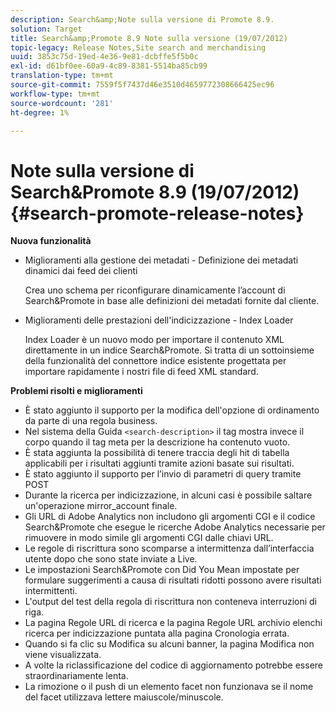 ```yaml
---
description: Search&amp;Note sulla versione di Promote 8.9.
solution: Target
title: Search&amp;Promote 8.9 Note sulla versione (19/07/2012)
topic-legacy: Release Notes,Site search and merchandising
uuid: 3853c75d-19ed-4e36-9e81-dcbffe5f5b0c
exl-id: d61bf0ee-60a9-4c89-8381-5514ba85cb99
translation-type: tm+mt
source-git-commit: 7559f5f7437d46e3510d4659772308666425ec96
workflow-type: tm+mt
source-wordcount: '281'
ht-degree: 1%

---
```


# Note sulla versione di Search&amp;Promote 8.9 (19/07/2012){#search-promote-release-notes}

**Nuova funzionalità**

* Miglioramenti alla gestione dei metadati - Definizione dei metadati dinamici dai feed dei clienti

   Crea uno schema per riconfigurare dinamicamente l’account di Search&amp;Promote in base alle definizioni dei metadati fornite dal cliente.
* Miglioramenti delle prestazioni dell&#39;indicizzazione - Index Loader

   Index Loader è un nuovo modo per importare il contenuto XML direttamente in un indice Search&amp;Promote. Si tratta di un sottoinsieme della funzionalità del connettore indice esistente progettata per importare rapidamente i nostri file di feed XML standard.

**Problemi risolti e miglioramenti**

* È stato aggiunto il supporto per la modifica dell&#39;opzione di ordinamento da parte di una regola business.
* Nel sistema della Guida `<search-description>` il tag mostra invece il corpo quando il tag meta per la descrizione ha contenuto vuoto.
* È stata aggiunta la possibilità di tenere traccia degli hit di tabella applicabili per i risultati aggiunti tramite azioni basate sui risultati.
* È stato aggiunto il supporto per l’invio di parametri di query tramite POST
* Durante la ricerca per indicizzazione, in alcuni casi è possibile saltare un&#39;operazione mirror_account finale.
* Gli URL di Adobe Analytics non includono gli argomenti CGI e il codice Search&amp;Promote che esegue le ricerche Adobe Analytics necessarie per rimuovere in modo simile gli argomenti CGI dalle chiavi URL.
* Le regole di riscrittura sono scomparse a intermittenza dall’interfaccia utente dopo che sono state inviate a Live.
* Le impostazioni Search&amp;Promote con Did You Mean impostate per formulare suggerimenti a causa di risultati ridotti possono avere risultati intermittenti.
* L&#39;output del test della regola di riscrittura non conteneva interruzioni di riga.
* La pagina Regole URL di ricerca e la pagina Regole URL archivio elenchi ricerca per indicizzazione puntata alla pagina Cronologia errata.
* Quando si fa clic su Modifica su alcuni banner, la pagina Modifica non viene visualizzata.
* A volte la riclassificazione del codice di aggiornamento potrebbe essere straordinariamente lenta.
* La rimozione o il push di un elemento facet non funzionava se il nome del facet utilizzava lettere maiuscole/minuscole.
